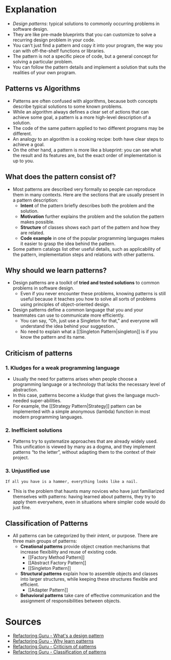 # Explanation
- *Design patterns*: typical solutions to commonly occurring problems in software design.
- They are like pre-made blueprints that you can customize to solve a recurring design problem in your code.
- You can’t just find a pattern and copy it into your program, the way you can with off-the-shelf functions or libraries.
- The pattern is not a specific piece of code, but a general concept for solving a particular problem.
- You can follow the pattern details and implement a solution that suits the realities of your own program.

## Patterns vs Algorithms
- Patterns are often confused with algorithms, because both concepts describe typical solutions to some known problems.
- While an algorithm always defines a clear set of actions that can achieve some goal, a pattern is a more high-level description of a solution.
- The code of the same pattern applied to two different programs may be different.
- An analogy to an algorithm is a cooking recipe: both have clear steps to achieve a goal.
- On the other hand, a pattern is more like a blueprint: you can see what the result and its features are, but the exact order of implementation is up to you.

## What does the pattern consist of?
- Most patterns are described very formally so people can reproduce them in many contexts. Here are the sections that are usually present in a pattern description:
	- **Intent** of the pattern briefly describes both the problem and the solution.
	- **Motivation** further explains the problem and the solution the pattern makes possible.
	- **Structure** of classes shows each part of the pattern and how they are related.
	- **Code example** in one of the popular programming languages makes it easier to grasp the idea behind the pattern.
- Some pattern catalogs list other useful details, such as applicability of the pattern, implementation steps and relations with other patterns.

## Why should we learn patterns?
- Design patterns are a toolkit of **tried and tested solutions** to common problems in software design.
	- Even if you never encounter these problems, knowing patterns is still useful because it teaches you how to solve all sorts of problems using principles of object-oriented design.  
- Design patterns define a common language that you and your teammates can use to communicate more efficiently.
	- You can say, “Oh, just use a Singleton for that,” and everyone will understand the idea behind your suggestion.
	- No need to explain what a [[Singleton Pattern|singleton]] is if you know the pattern and its name.

## Criticism of patterns

### 1. Kludges for a weak programming language
- Usually the need for patterns arises when people choose a programming language or a technology that lacks the necessary level of abstraction.
- In this case, patterns become a kludge that gives the language much-needed super-abilities.
- For example, the [[Strategy Pattern|Strategy]] pattern can be implemented with a simple anonymous (lambda) function in most modern programming languages.

### 2. Inefficient solutions
- Patterns try to systematize approaches that are already widely used. This unification is viewed by many as a dogma, and they implement patterns “to the letter”, without adapting them to the context of their project.

### 3. Unjustified use
```
If all you have is a hammer, everything looks like a nail.
```

- This is the problem that haunts many novices who have just familiarized themselves with patterns: having learned about patterns, they try to apply them everywhere, even in situations where simpler code would do just fine.

## Classification of Patterns
- All patterns can be categorized by their _intent_, or purpose. There are three main groups of patterns:
	- **Creational patterns** provide object creation mechanisms that increase flexibility and reuse of existing code.
		- [[Factory Method Pattern]]
		- [[Abstract Factory Pattern]]
		- [[Singleton Pattern]]
	- **Structural patterns** explain how to assemble objects and classes into larger structures, while keeping these structures flexible and efficient.
		- [[Adapter Pattern]]
	- **Behavioral patterns** take care of effective communication and the assignment of responsibilities between objects.

# Sources
- [Refactoring Guru - What's a design pattern](https://refactoring.guru/design-patterns/what-is-pattern)
- [Refactoring Guru - Why learn patterns](https://refactoring.guru/design-patterns/why-learn-patterns)
- [Refactoring Guru - Criticism of patterns](https://refactoring.guru/design-patterns/criticism)
- [Refactoring Guru - Classification of patterns](https://refactoring.guru/design-patterns/classification)
